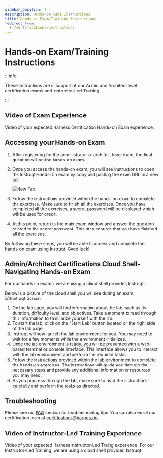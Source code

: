 ```yaml
---
sidebar_position: 7
description: Hands-on Labs Instructions
title: Hands on Exam/Training Instructions
redirect_from:
  - /certifications/instructions
---
```


# Hands-on Exam/Training Instructions

:::info

These instructions are in support of our Admin and Architect level certification exams and Instructor-Led Training.

:::

## Video of Exam Experience

Video of your expected Harness Certification Hands-on Exam experience.

<DocVideo src="https://www.youtube.com/watch?v=v8kOnhNopkc" />

## Accessing your Hands-on Exam

1. After registering for the administrator or architect level exam, the final question will be the hands-on exam.

2. Once you access the hands-on exam, you will see instructions to open the Instruqt Hands-On exam by copy and pasting the exam URL in a new tab.

   ![New Tab](./static/new-tab.png)

3. Follow the instructions provided within the hands-on exam to complete the exercises. Make sure to finish all the exercises. Once you have completed all the exercises, a secret password will be displayed which will be used for credit.

4. At this point, return to the main exam window and answer the question related to the secret password. This step ensures that you have finished all the exercises.

By following these steps, you will be able to access and complete the hands-on exam using Instruqt. Good luck!

## Admin/Architect Certifications Cloud Shell- Navigating Hands-on Exam

For our hands on exams, we are using a cloud shell provider, Instruqt.

Below is a picture of the cloud shell you will see during an exam.
![Instruqt Screen](./static/instruqt-screen.png)

1. On the lab page, you will find information about the lab, such as its duration, difficulty level, and objectives. Take a moment to read through this information to familiarize yourself with the lab.
2. To start the lab, click on the "Start Lab" button located on the right side of the lab page.
3. Instruqt will now launch the lab environment for you. You may need to wait for a few moments while the environment initializes.
4. Once the lab environment is ready, you will be presented with a web-based terminal or console interface. This interface allows you to interact with the lab environment and perform the required tasks.
5. Follow the instructions provided within the lab environment to complete the hands-on exercises. The instructions will guide you through the necessary steps and provide any additional information or resources you may need.
6. As you progress through the lab, make sure to read the instructions carefully and perform the tasks as directed.

## Troubleshooting

Please see our [FAQ](/university/policies-and-faqs) section for troubleshooting tips. You can also email our certification team at [certifications@harness.io](mailto:certifications@harness.io).

## Video of Instructor-Led Training Experience

Video of your expected Harness Instructor-Led Traing experience. For our Instructor-Led Training, we are using a cloud shell provider, Instruqt.

<DocVideo src="https://www.youtube.com/watch?v=-OwM3l5HYgs" />